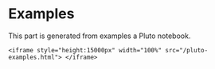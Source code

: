 # Examples

This part is generated from  examples a Pluto notebook.


```@raw html
<iframe style="height:15000px" width="100%" src="/pluto-examples.html"> </iframe>
```



